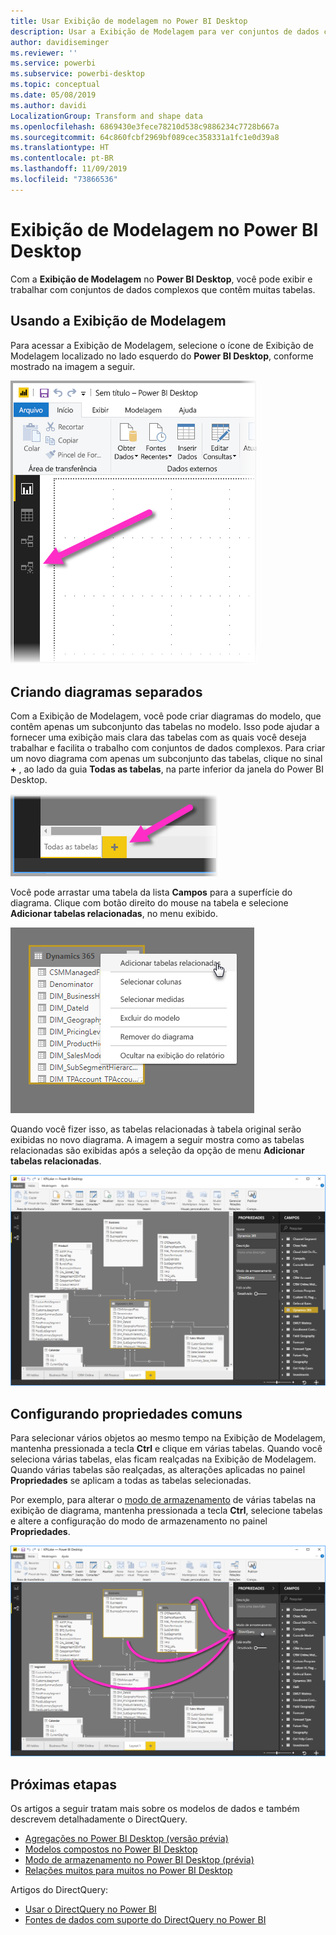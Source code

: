 ```yaml
---
title: Usar Exibição de modelagem no Power BI Desktop
description: Usar a Exibição de Modelagem para ver conjuntos de dados complexos em um formato visual no Power BI Desktop
author: davidiseminger
ms.reviewer: ''
ms.service: powerbi
ms.subservice: powerbi-desktop
ms.topic: conceptual
ms.date: 05/08/2019
ms.author: davidi
LocalizationGroup: Transform and shape data
ms.openlocfilehash: 6869430e3fece78210d538c9886234c7728b667a
ms.sourcegitcommit: 64c860fcbf2969bf089cec358331a1fc1e0d39a8
ms.translationtype: HT
ms.contentlocale: pt-BR
ms.lasthandoff: 11/09/2019
ms.locfileid: "73866536"
---
```

# <a name="modeling-view-in-power-bi-desktop"></a>Exibição de Modelagem no Power BI Desktop

Com a **Exibição de Modelagem** no **Power BI Desktop**, você pode exibir e trabalhar com conjuntos de dados complexos que contêm muitas tabelas.


## <a name="using-modeling-view"></a>Usando a Exibição de Modelagem

Para acessar a Exibição de Modelagem, selecione o ícone de Exibição de Modelagem localizado no lado esquerdo do **Power BI Desktop**, conforme mostrado na imagem a seguir.

![Ícone de Exibição de Modelagem no Power BI Desktop](media/desktop-modeling-view/modeling-view_02.png)

## <a name="creating-separate-diagrams"></a>Criando diagramas separados

Com a Exibição de Modelagem, você pode criar diagramas do modelo, que contêm apenas um subconjunto das tabelas no modelo. Isso pode ajudar a fornecer uma exibição mais clara das tabelas com as quais você deseja trabalhar e facilita o trabalho com conjuntos de dados complexos. Para criar um novo diagrama com apenas um subconjunto das tabelas, clique no sinal **+** , ao lado da guia **Todas as tabelas**, na parte inferior da janela do Power BI Desktop.

![Criar um novo diagrama clicando no sinal + na seção de guias](media/desktop-modeling-view/modeling-view_03.png)

Você pode arrastar uma tabela da lista **Campos** para a superfície do diagrama. Clique com botão direito do mouse na tabela e selecione **Adicionar tabelas relacionadas**, no menu exibido.

![Clique com o botão direito do mouse em uma tabela e selecione Adicionar tabelas relacionadas](media/desktop-modeling-view/modeling-view_04.png)

Quando você fizer isso, as tabelas relacionadas à tabela original serão exibidas no novo diagrama. A imagem a seguir mostra como as tabelas relacionadas são exibidas após a seleção da opção de menu **Adicionar tabelas relacionadas**.

![Mostrando tabelas relacionadas](media/desktop-modeling-view/modeling-view_05.png)

## <a name="setting-common-properties"></a>Configurando propriedades comuns

Para selecionar vários objetos ao mesmo tempo na Exibição de Modelagem, mantenha pressionada a tecla **Ctrl** e clique em várias tabelas. Quando você seleciona várias tabelas, elas ficam realçadas na Exibição de Modelagem. Quando várias tabelas são realçadas, as alterações aplicadas no painel **Propriedades** se aplicam a todas as tabelas selecionadas.

Por exemplo, para alterar o [modo de armazenamento](desktop-storage-mode.md) de várias tabelas na exibição de diagrama, mantenha pressionada a tecla **Ctrl**, selecione tabelas e altere a configuração do modo de armazenamento no painel **Propriedades**.

![Segure a tecla CTRL para selecionar várias tabelas, defina as propriedades comuns nas tabelas selecionadas](media/desktop-modeling-view/modeling-view_06.png)


## <a name="next-steps"></a>Próximas etapas

Os artigos a seguir tratam mais sobre os modelos de dados e também descrevem detalhadamente o DirectQuery.

* [Agregações no Power BI Desktop (versão prévia)](desktop-aggregations.md)
* [Modelos compostos no Power BI Desktop](desktop-composite-models.md)
* [Modo de armazenamento no Power BI Desktop (prévia)](desktop-storage-mode.md)
* [Relações muitos para muitos no Power BI Desktop](desktop-many-to-many-relationships.md)


Artigos do DirectQuery:

* [Usar o DirectQuery no Power BI](desktop-directquery-about.md)
* [Fontes de dados com suporte do DirectQuery no Power BI](desktop-directquery-data-sources.md)
